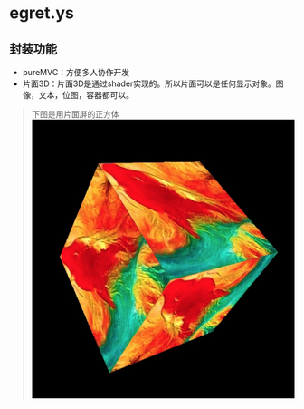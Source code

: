 # egret.ys

## 封装功能
- pureMVC：方便多人协作开发
- 片面3D：片面3D是通过shader实现的。所以片面可以是任何显示对象。图像，文本，位图，容器都可以。     
> 下图是用片面屏的正方体
![ys3d](resource/ys3d.jpg)                                 